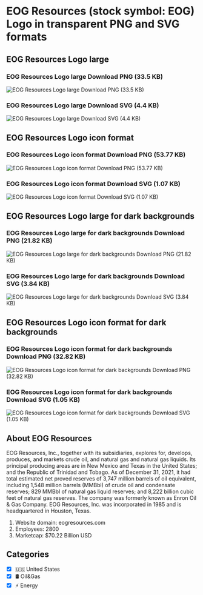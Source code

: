 # EOG Resources (stock symbol: EOG) Logo in transparent PNG and SVG formats

## EOG Resources Logo large

### EOG Resources Logo large Download PNG (33.5 KB)

![EOG Resources Logo large Download PNG (33.5 KB)](/img/orig/EOG_BIG-b070c7c4.png)

### EOG Resources Logo large Download SVG (4.4 KB)

![EOG Resources Logo large Download SVG (4.4 KB)](/img/orig/EOG_BIG-4bc40c4a.svg)

## EOG Resources Logo icon format

### EOG Resources Logo icon format Download PNG (53.77 KB)

![EOG Resources Logo icon format Download PNG (53.77 KB)](/img/orig/EOG-29a01b64.png)

### EOG Resources Logo icon format Download SVG (1.07 KB)

![EOG Resources Logo icon format Download SVG (1.07 KB)](/img/orig/EOG-33012592.svg)

## EOG Resources Logo large for dark backgrounds

### EOG Resources Logo large for dark backgrounds Download PNG (21.82 KB)

![EOG Resources Logo large for dark backgrounds Download PNG (21.82 KB)](/img/orig/EOG_BIG.D-6d059a36.png)

### EOG Resources Logo large for dark backgrounds Download SVG (3.84 KB)

![EOG Resources Logo large for dark backgrounds Download SVG (3.84 KB)](/img/orig/EOG_BIG.D-e6baed97.svg)

## EOG Resources Logo icon format for dark backgrounds

### EOG Resources Logo icon format for dark backgrounds Download PNG (32.82 KB)

![EOG Resources Logo icon format for dark backgrounds Download PNG (32.82 KB)](/img/orig/EOG.D-28e6a9c1.png)

### EOG Resources Logo icon format for dark backgrounds Download SVG (1.05 KB)

![EOG Resources Logo icon format for dark backgrounds Download SVG (1.05 KB)](/img/orig/EOG.D-ea56a0dd.svg)

## About EOG Resources

EOG Resources, Inc., together with its subsidiaries, explores for, develops, produces, and markets crude oil, and natural gas and natural gas liquids. Its principal producing areas are in New Mexico and Texas in the United States; and the Republic of Trinidad and Tobago. As of December 31, 2021, it had total estimated net proved reserves of 3,747 million barrels of oil equivalent, including 1,548 million barrels (MMBbl) of crude oil and condensate reserves; 829 MMBbl of natural gas liquid reserves; and 8,222 billion cubic feet of natural gas reserves. The company was formerly known as Enron Oil & Gas Company. EOG Resources, Inc. was incorporated in 1985 and is headquartered in Houston, Texas.

1. Website domain: eogresources.com
2. Employees: 2800
3. Marketcap: $70.22 Billion USD


## Categories
- [x] 🇺🇸 United States
- [x] 🛢 Oil&Gas
- [x] ⚡ Energy
